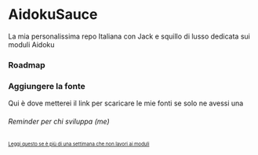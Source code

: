 # AidokuSauce
La mia personalissima repo Italiana con Jack e squillo di lusso dedicata sui moduli Aidoku 

### Roadmap

### Aggiungere la fonte
Qui è dove metterei il link per scaricare le mie fonti
se solo ne avessi una

###### Reminder per chi sviluppa (me)
<sub> <sub> [Leggi questo se è più di una settimana che non lavori ai moduli](Non-dev/Reminder.md) </sub> </sub>
